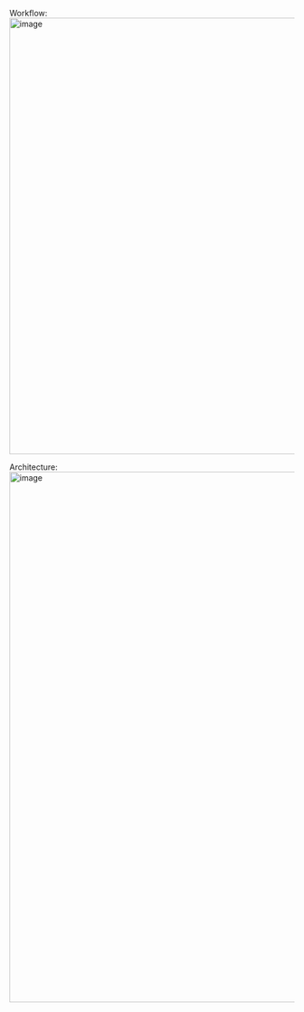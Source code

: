 Workflow:
<img width="770" alt="image" src="https://github.com/cyse7125-fall2023-group2/.github/assets/114118569/2c73da42-8567-4d86-88ef-0aa560f994b2">

Architecture:
<img width="936" alt="image" src="https://github.com/cyse7125-fall2023-group2/.github/assets/114118569/f945d638-30c6-427c-86e6-e1bbb37af899">
